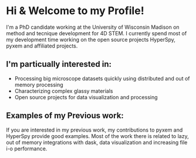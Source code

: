 Hi & Welcome to my Profile!
===========================

I'm a PhD candidate working at the University of Wisconsin Madison on method and tecnique development for 4D STEM.  I 
currently spend most of my development time working on the open source projects HyperSpy, pyxem and affiliated projects.

I'm particually interested in:
------------------------------

- Processing big microscope datasets quickly using distributed and out of memory processing
- Characterizing complex glassy materials
- Open source projects for data visualization and processing

Examples of my Previous work:
-----------------------------

If you are interested in my previous work, my contributions to pyxem and HyperSpy provide good examples.  Most of the 
work there is related to lazy, out of memory integrations with dask, data visualization and increasing file i-o performance. 



<!--
**CSSFrancis/CSSFrancis** is a ✨ _special_ ✨ repository because its `README.md` (this file) appears on your GitHub profile.

Here are some ideas to get you started:

- 🔭 I’m currently working on ...
- 🌱 I’m currently learning ...
- 👯 I’m looking to collaborate on ...
- 🤔 I’m looking for help with ...
- 💬 Ask me about ...
- 📫 How to reach me: ...
- 😄 Pronouns: ...
- ⚡ Fun fact: ...
-->
